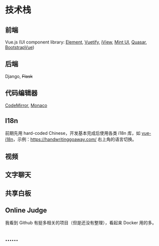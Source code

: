 # 技术栈

## 前端

Vue.js (UI component library: [Element](https://github.com/ElemeFE/element), [Vuetify](https://github.com/vuetifyjs/vuetify), [iView](https://github.com/iview/iview), [Mint UI](https://github.com/ElemeFE/mint-ui/), [Quasar](https://github.com/quasarframework/quasar), [BootstrapVue](https://github.com/bootstrap-vue/bootstrap-vue))

## 后端
Django, <del>Flask</del>

## 代码编辑器
[CodeMirror](https://github.com/codemirror/CodeMirror), [Monaco](https://github.com/microsoft/monaco-editor)

## I18n
前期先用 hard-coded Chinese，开发基本完成后使用各类 i18n 库，如 [vue-i18n](https://github.com/kazupon/vue-i18n)，示例：https://handwritinggoaway.com/ 右上角的语言切换。


## 视频





## 文字聊天





## 共享白板





## Online Judge

我看到 Github 有挺多相关的项目（但是还没有整理），看起来 Docker 用的多。



## ......